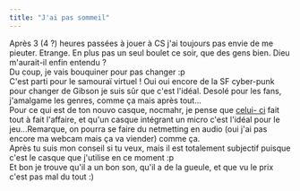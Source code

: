 ```yaml
---
title: "J'ai pas sommeil"
---
```


Après 3 (4 ?) heures passées à jouer à CS j'ai toujours pas envie de me
pieuter. Etrange. En plus pas un seul boulet ce soir, que des gens bien. Dieu
m'aurait-il enfin entendu ?  
Du coup, je vais bouquiner pour pas changer :p  
C'est parti pour le samouraï virtuel ! Oui oui encore de la SF cyber-punk pour
changer de Gibson je suis sûr que c'est l'idéal. Desolé pour les fans,
j'amalgame les genres, comme ça mais après tout...  
Pour ce qui est de ton nouvo casque, nocmahr, je pense que [celui-
ci](http://www.materiel.net/details_LVA-8002.html) fait tout à fait l'affaire,
et qu'un casque intégrant un micro c'est l'idéal pour le jeu...Remarque, on
pourra se faire du netmetting en audio (oui j'ai pas encore ma webcam mais ça
va viender) comme ça.  
Après tu suis mon conseil si tu veux, mais il est totalement subjectif puisque
c'est le casque que j'utilise en ce moment :p  
Et bon je trouve qu'il a un bon son, qu'il a de la gueule, et que vu le prix
c'est pas mal du tout :)

